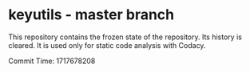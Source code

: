 # keyutils - master branch

This repository contains the frozen state of the repository.
Its history is cleared. It is used only for static code
analysis with Codacy.

Commit Time: 1717678208